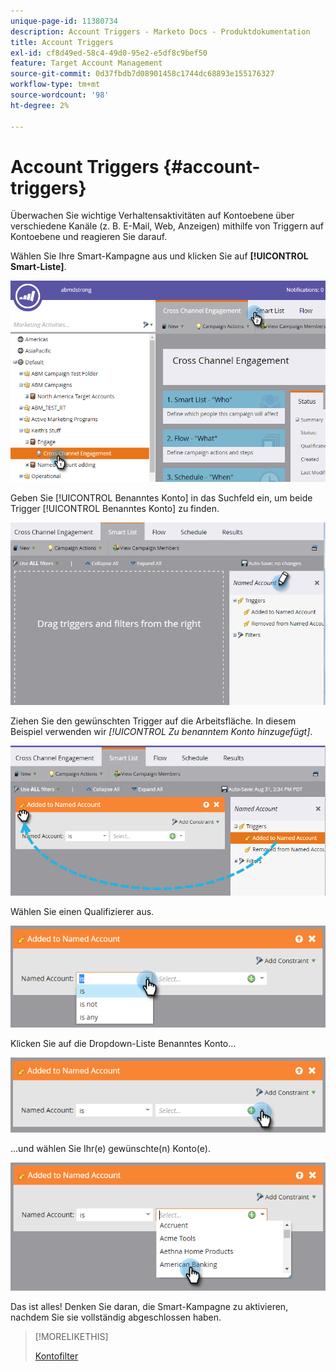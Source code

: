 ```yaml
---
unique-page-id: 11380734
description: Account Triggers - Marketo Docs - Produktdokumentation
title: Account Triggers
exl-id: cf8d49ed-58c4-49d0-95e2-e5df8c9bef50
feature: Target Account Management
source-git-commit: 0d37fbdb7d08901458c1744dc68893e155176327
workflow-type: tm+mt
source-wordcount: '98'
ht-degree: 2%

---
```


# Account Triggers {#account-triggers}

Überwachen Sie wichtige Verhaltensaktivitäten auf Kontoebene über verschiedene Kanäle (z. B. E-Mail, Web, Anzeigen) mithilfe von Triggern auf Kontoebene und reagieren Sie darauf.

Wählen Sie Ihre Smart-Kampagne aus und klicken Sie auf **[!UICONTROL Smart-Liste]**.

![](assets/one-1.png)

Geben Sie [!UICONTROL Benanntes Konto] in das Suchfeld ein, um beide Trigger [!UICONTROL Benanntes Konto] zu finden.

![](assets/two-1.png)

Ziehen Sie den gewünschten Trigger auf die Arbeitsfläche. In diesem Beispiel verwenden wir _[!UICONTROL Zu benanntem Konto hinzugefügt]_.

![](assets/three-1.png)

Wählen Sie einen Qualifizierer aus.

![](assets/four-1.png)

Klicken Sie auf die Dropdown-Liste Benanntes Konto…

![](assets/five-1.png)

…und wählen Sie Ihr(e) gewünschte(n) Konto(e).

![](assets/six-1.png)

Das ist alles! Denken Sie daran, die Smart-Kampagne zu aktivieren, nachdem Sie sie vollständig abgeschlossen haben.

>[!MORELIKETHIS]
>
>[Kontofilter](/help/marketo/product-docs/target-account-management/engage/account-filters.md)
